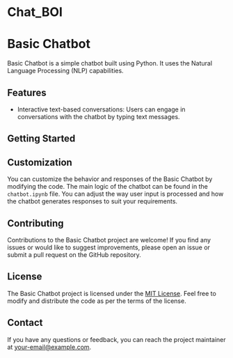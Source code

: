 # Chat_BOI
# Basic Chatbot

Basic Chatbot is a simple chatbot built using Python. It uses the Natural Language Processing (NLP) capabilities.

## Features

- Interactive text-based conversations: Users can engage in conversations with the chatbot by typing text messages.


## Getting Started

## Customization

You can customize the behavior and responses of the Basic Chatbot by modifying the code. The main logic of the chatbot can be found in the `chatbot.ipynb` file. You can adjust the way user input is processed and how the chatbot generates responses to suit your requirements.


## Contributing

Contributions to the Basic Chatbot project are welcome! If you find any issues or would like to suggest improvements, please open an issue or submit a pull request on the GitHub repository.

## License

The Basic Chatbot project is licensed under the [MIT License](LICENSE). Feel free to modify and distribute the code as per the terms of the license.

## Contact

If you have any questions or feedback, you can reach the project maintainer at [your-email@example.com](mailto:parmaryogeshpal@gmail.com.com).





